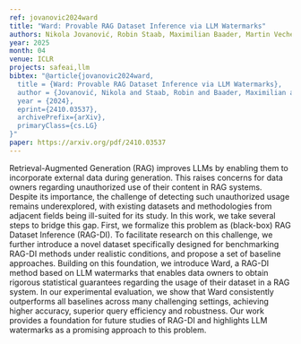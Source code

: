 ```yaml
---
ref: jovanovic2024ward
title: "Ward: Provable RAG Dataset Inference via LLM Watermarks"
authors: Nikola Jovanović, Robin Staab, Maximilian Baader, Martin Vechev
year: 2025
month: 04
venue: ICLR
projects: safeai,llm
bibtex: "@article{jovanovic2024ward,
  title = {Ward: Provable RAG Dataset Inference via LLM Watermarks},
  author = {Jovanović, Nikola and Staab, Robin and Baader, Maximilian and Vechev, Martin},
  year = {2024},
  eprint={2410.03537},
  archivePrefix={arXiv},
  primaryClass={cs.LG}
}"
paper: https://arxiv.org/pdf/2410.03537
---
```


Retrieval-Augmented Generation (RAG) improves LLMs by enabling them to incorporate external data during generation. This raises concerns for data owners regarding unauthorized use of their content in RAG systems. Despite its importance, the challenge of detecting such unauthorized usage remains underexplored, with existing datasets and methodologies from adjacent fields being ill-suited for its study. In this work, we take several steps to bridge this gap. First, we formalize this problem as (black-box) RAG Dataset Inference (RAG-DI). To facilitate research on this challenge, we further introduce a novel dataset specifically designed for benchmarking RAG-DI methods under realistic conditions, and propose a set of baseline approaches. Building on this foundation, we introduce Ward, a RAG-DI method based on LLM watermarks that enables data owners to obtain rigorous statistical guarantees regarding the usage of their dataset in a RAG system. In our experimental evaluation, we show that Ward consistently outperforms all baselines across many challenging settings, achieving higher accuracy, superior query efficiency and robustness. Our work provides a foundation for future studies of RAG-DI and highlights LLM watermarks as a promising approach to this problem.
